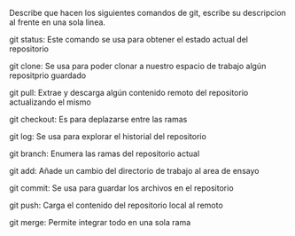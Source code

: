 Describe que hacen los siguientes comandos de git, escribe su descripcion al frente en una sola linea.

git status: Este comando se usa para obtener el estado actual del repositorio

git clone: Se usa para poder clonar a nuestro espacio de trabajo algún repositprio guardado

git pull: Extrae y descarga algún contenido remoto del repositorio actualizando el mismo

git checkout: Es para deplazarse entre las ramas

git log: Se usa para explorar el historial del repositorio  

git branch: Enumera las ramas del repositorio actual        

git add: Añade un cambio del directorio de trabajo al area de ensayo

git commit: Se usa para guardar los archivos en el repositorio

git push: Carga el contenido del repositorio local al remoto

git merge: Permite integrar todo en una sola rama
